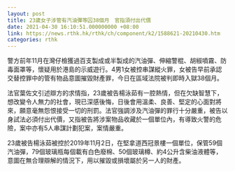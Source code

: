 ```yaml
---
layout: post
title: 23歲女子涉管有汽油彈等囚38個月　官指須付出代價
date: 2021-04-30 16:10:51.000000000 +08:00
link: https://news.rthk.hk/rthk/ch/component/k2/1588621-20210430.htm
categories: rthk
---
```


警方前年11月在灣仔檢獲過百支製成或半製成的汽油彈、伸縮警棍、胡椒噴霧、防毒面罩等，懷疑用於港島的示威遊行。4男1女被控串謀縱火罪，女被告早前承認交替控罪中的管有物品意圖摧毀財產罪，今日在區域法院被判即時入獄38個月。

法官葉佐文引述辯方的求情指，23歲被告楊泳茹有一腔熱情，但在欠缺智慧下，想改變令人無力的社會，現已深感後悔，日後會用溫柔、良善、堅定的心面對將來，願意毫無怨恨接受一切的刑罰。法官強調涉及汽油彈的罪行十分嚴重，被告以身試法必須付出代價，又指被告將涉案物品收藏於一個單位內，有導致火警的危險，案中亦有5人串謀計劃犯案，案情嚴重。

23歲被告楊泳茹被控於2019年11月2日，在堅拿道西冠景樓一個單位，保管59個汽油彈，79個玻璃瓶每個載有白色廢棉、50個玻璃樽、約4公升含柴油液體等，意圖在無合理辯解的情況下，用以摧毀或損壞屬於另一人的財產。
